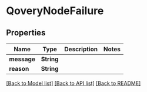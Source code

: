 # QoveryNodeFailure

## Properties

Name | Type | Description | Notes
------------ | ------------- | ------------- | -------------
**message** | **String** |  | 
**reason** | **String** |  | 

[[Back to Model list]](../README.md#documentation-for-models) [[Back to API list]](../README.md#documentation-for-api-endpoints) [[Back to README]](../README.md)


